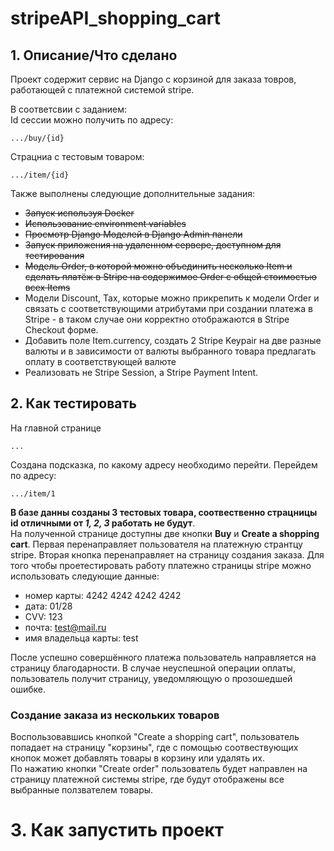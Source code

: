 # stripeAPI_shopping_cart
## 1. Описание/Что сделано
Проект содержит сервис на Django c корзиной для заказа товров, работающей с платежной системой stripe.  

В соответсвии с заданием:  
Id сессии можно получить по адресу:
```
.../buy/{id}
```
Страцниа с тестовым товаром:  
```
.../item/{id}
```

Также выполнены следующие дополнительные задания:  
- ~~Запуск используя Docker~~
- ~~Использование environment variables~~
- ~~Просмотр Django Моделей в Django Admin панели~~
- ~~Запуск приложения на удаленном сервере, доступном для тестирования~~
- ~~Модель Order, в которой можно объединить несколько Item и сделать платёж в Stripe на содержимое Order c общей стоимостью всех Items~~
- Модели Discount, Tax, которые можно прикрепить к модели Order и связать с соответствующими атрибутами при создании платежа в Stripe - в таком случае они корректно отображаются в Stripe Checkout форме.
- Добавить поле Item.currency, создать 2 Stripe Keypair на две разные валюты и в зависимости от валюты выбранного товара предлагать оплату в соответствующей валюте
- Реализовать не Stripe Session, а Stripe Payment Intent.

## 2. Как тестировать
На главной странице 
```
... 
```
Cоздана подсказка, по какому адресу необходимо перейти.
Перейдем по адресу:
```
.../item/1
```
**В базе данны созданы 3 тестовых товара, соотвественно страцницы id отличными от *1, 2, 3* работать не будут**.  
На полученной странице доступны две кнопки **Buy** и **Create a shopping cart**. Первая перенаправляет пользователя на платежную странтцу stripe. Вторая кнопка перенаправляет на страницу создания заказа.
Для того чтобы проетестировать работу платежно страницы stripe можно использовать следующие данные:  
- номер карты: 4242 4242 4242 4242  
- дата: 01/28  
- CVV: 123  
- почта: test@mail.ru
- имя владельца карты: test

После успешно совершённого платежа пользователь направляется на страницу благодарности. В случае неуспешной операции оплаты, пользователь получит страницу, уведомляющую о прозошедшей ошибке.  
### Создание заказа из нескольких товаров  
Воспользовавшись кнопкой "Create a shopping cart", пользователь попадает на страницу "корзины", где с помощью соотвествующих кнопок может добавлять товары в корзину или удалять их.  
По нажатию кнопки "Create order" пользователь будет направлен на страницу платежной системы stripe, где будут отображены все выбранные ползвателем товары.

# 3. Как запустить проект

